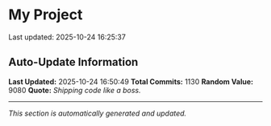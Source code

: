 # My Project


Last updated: 2025-10-24 16:25:37

















































































































































































































































































































































































































































































































































































































































































































































































































































































































































































































































































































































































































































































































































































































































































































































































## Auto-Update Information

**Last Updated:** 2025-10-24 16:50:49
**Total Commits:** 1130
**Random Value:** 9080
**Quote:** _Shipping code like a boss._

---
_This section is automatically generated and updated._